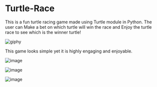 # Turtle-Race
This is a fun turtle racing game made using Turtle module in Python. The user can Make a bet on which turtle will win the race and Enjoy the turtle race to see which is the winner turtle!





![giphy](https://user-images.githubusercontent.com/80421780/188815991-559fa642-6f60-4cb5-a1e1-f2279e8b721d.gif)


This game looks simple yet it is highly engaging and enjoyable.




![image](https://user-images.githubusercontent.com/80421780/188816116-b183c2a2-12af-4a71-b5c2-2853089c9ccc.png)






![image](https://user-images.githubusercontent.com/80421780/188816186-f8917a50-5040-468e-b328-2e0a66f7f1bd.png)






![image](https://user-images.githubusercontent.com/80421780/188816571-050b05a3-1e93-4b03-89d2-4731e61874ed.png)
